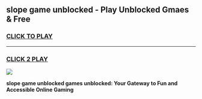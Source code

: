 
## slope game unblocked - Play Unblocked Gmaes & Free
<h3>
<a href="https://premium.freeplayer.one?title=slope_game_unblocked&ref=20F">CLICK TO PLAY</a></h3>
<hr>

<h3>
<a href="https://premium.freeplayer.one?title=slope_game_unblocked&ref=20F">CLICK 2 PLAY</a>
  
</h3>

<a href="https://premium.freeplayer.one?title=slope_game_unblocked&ref=20F/"><img src="https://clearcache.store/games.png"></a>


**slope game unblocked games unblocked: Your Gateway to Fun and Accessible Online Gaming**

